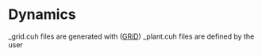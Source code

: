 # Dynamics

_grid.cuh files are generated with ([GRiD](https://github.com/A2R-Lab/GRiD))
_plant.cuh files are defined by the user
